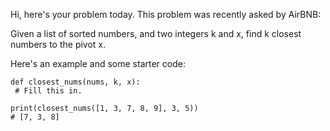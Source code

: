 Hi, here's your problem today. This problem was recently asked by AirBNB:

Given a list of sorted numbers, and two integers k and x, find k closest numbers to the pivot x.

Here's an example and some starter code:
```
def closest_nums(nums, k, x):
 # Fill this in.
 
print(closest_nums([1, 3, 7, 8, 9], 3, 5))
# [7, 3, 8]
```
